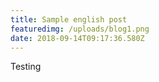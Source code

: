 ```yaml
---
title: Sample english post
featuredimg: /uploads/blog1.png
date: 2018-09-14T09:17:36.580Z
---
```

Testing
